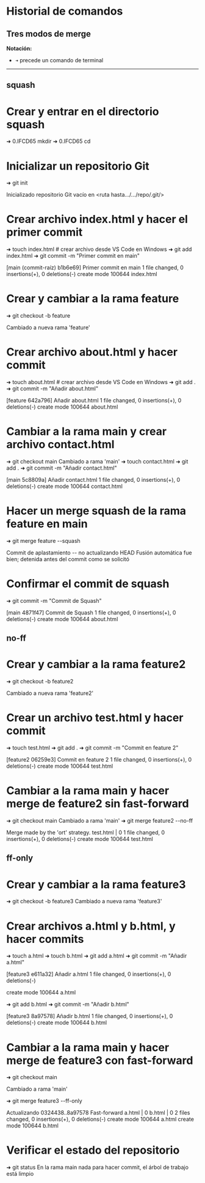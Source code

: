 # Historial de comandos
## Tres modos de merge

**Notación:**
 -  `➜` precede un comando de terminal

---

## squash

# Crear y entrar en el directorio squash
➜  0.IFCD65 mkdir <repo>
➜  0.IFCD65 cd <repo>

# Inicializar un repositorio Git
➜  git init

Inicializado repositorio Git vacío en <ruta hasta.../.../repo/.git/>

# Crear archivo index.html y hacer el primer commit
➜  touch index.html      # crear archivo desde VS Code en Windows
➜  git add index.html
➜  git commit -m "Primer commit en main"

[main (commit-raíz) b1b6e69] Primer commit en main
 1 file changed, 0 insertions(+), 0 deletions(-)
 create mode 100644 index.html

# Crear y cambiar a la rama feature
➜   git checkout -b feature

Cambiado a nueva rama 'feature'

# Crear archivo about.html y hacer commit
➜   touch about.html   # crear archivo desde VS Code en Windows
➜   git add .
➜   git commit -m "Añadir about.html"

[feature 642a796] Añadir about.html
 1 file changed, 0 insertions(+), 0 deletions(-)
 create mode 100644 about.html

# Cambiar a la rama main y crear archivo contact.html
➜   git checkout main
Cambiado a rama 'main'
➜   touch contact.html
➜  git add .
➜  git commit -m "Añadir contact.html"

[main 5c8809a] Añadir contact.html
 1 file changed, 0 insertions(+), 0 deletions(-)
 create mode 100644 contact.html

# Hacer un merge squash de la rama feature en main
➜   git merge feature --squash

Commit de aplastamiento -- no actualizando HEAD
Fusión automática fue bien; detenida antes del commit como se solicitó

# Confirmar el commit de squash
➜  git commit -m "Commit de Squash"

[main 4871f47] Commit de Squash
 1 file changed, 0 insertions(+), 0 deletions(-)
 create mode 100644 about.html

## no-ff

# Crear y cambiar a la rama feature2
➜  git checkout -b feature2

Cambiado a nueva rama 'feature2'

# Crear un archivo test.html y hacer commit
➜  touch test.html
➜  git add .
➜  git commit -m "Commit en feature 2"

[feature2 06259e3] Commit en feature 2
 1 file changed, 0 insertions(+), 0 deletions(-)
 create mode 100644 test.html

# Cambiar a la rama main y hacer merge de feature2 sin fast-forward
➜  git checkout main
Cambiado a rama 'main'
➜  git merge feature2 --no-ff

Merge made by the 'ort' strategy.
 test.html | 0
 1 file changed, 0 insertions(+), 0 deletions(-)
 create mode 100644 test.html

## ff-only

# Crear y cambiar a la rama feature3
➜  git checkout -b feature3
Cambiado a nueva rama 'feature3'

# Crear archivos a.html y b.html, y hacer commits
➜  touch a.html
➜  touch b.html
➜  git add a.html
➜  git commit -m "Añadir a.html"

[feature3 e611a32] Añadir a.html
 1 file changed, 0 insertions(+), 0 deletions(-)

 create mode 100644 a.html

➜  git add b.html
➜  git commit -m "Añadir b.html"

[feature3 8a97578] Añadir b.html
 1 file changed, 0 insertions(+), 0 deletions(-)
 create mode 100644 b.html

# Cambiar a la rama main y hacer merge de feature3 con fast-forward
➜  git checkout main

Cambiado a rama 'main'

➜  git merge feature3 --ff-only

Actualizando 0324438..8a97578
Fast-forward
 a.html | 0
 b.html | 0
 2 files changed, 0 insertions(+), 0 deletions(-)
 create mode 100644 a.html
 create mode 100644 b.html

# Verificar el estado del repositorio
➜  git status
En la rama main
nada para hacer commit, el árbol de trabajo está limpio